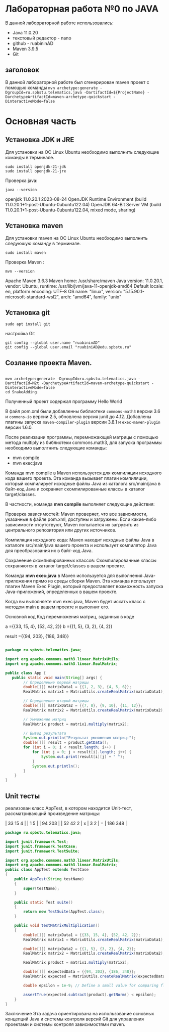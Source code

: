 # Лабораторная работа №0 по JAVA


В данной лаборраторной работе использовались:
- Java 11.0.20
- текстовый редактор - nano
- github - ruabininAD
- Maven 3.9.5
- Git

## заголовок 
В данной лабораторной работе был сгенерирован maven проект с помощью команды `mvn archetype:generate -DgroupId=ru.spbstu.telematics.java -DartifactId=${ProjectName} -DarchetypeArtifactId=maven-archetype-quickstart -DinteractiveMode=false`





# Основная часть
## Установка JDK и JRE

Для установки на ОС Linux Ubuntu необходимо выполнить следующие команды в терминале.

```shell
sudo install openjdk-21-jdk
sudo install openjdk-21-jre
```

Проверка java:
```shell
java --version
```

openjdk 11.0.20.1 2023-08-24
OpenJDK Runtime Environment (build 11.0.20.1+1-post-Ubuntu-0ubuntu122.04)
OpenJDK 64-Bit Server VM (build 11.0.20.1+1-post-Ubuntu-0ubuntu122.04, mixed mode, sharing)

## Установка maven 


Для установки maven на ОС Linux Ubuntu необходимо выполнить следуюшую команду в терминале.

```shell
sudo install maven
```

Проверка Maven :

```shell
mvn --version
```

Apache Maven 3.6.3
Maven home: /usr/share/maven
Java version: 11.0.20.1, vendor: Ubuntu, runtime: /usr/lib/jvm/java-11-openjdk-amd64
Default locale: en, platform encoding: UTF-8
OS name: "linux", version: "5.15.90.1-microsoft-standard-wsl2", arch: "amd64", family: "unix"


## Установка git

```shell
sudo apt install git
```

настройка Git
```shell
git config --global user.name "ruabininAD" 
git config --global user.email "ruabiniAD@edu.spbstu.ru" 
```


## Созлание проекта Maven.

``` shell

mvn archetype:generate -DgroupId=ru.spbstu.telematics.java -DartifactId=M2t -DarchetypeArtifactId=maven-archetype-quickstart -DinteractiveMode=false
cd SnakeAdding
``` 

Полученный проект содержал программу Hello World



В файл pom.xml были добавленны библиотеки `commons-math3` версии 3.6 и `commons-io` версии 2.5, обновлена версия junit до 4.12.
Добавлены  плагины запуска `maven-compiler-plugin` версии 3.8.1  и `exec-maven-plugin` версии 1.6.0.

После реализации программы, перемножающей матрицы с помощью метода multiply из библиотеки  commons.math3, для запуска программы необходимо выполгнить следующие команды: 
- mvn compile
- mvn exec:java

Команда mvn compile в Maven используется для компиляции исходного кода вашего проекта. Эта команда вызывает плагин компиляции, который компилирует исходные файлы Java из каталога src/main/java в байт-код Java и сохраняет скомпилированные классы в каталог target/classes.

В частности, команда **mvn compile** выполняет следующие действия:

Проверка зависимостей: Maven проверяет, что все зависимости, указанные в файле pom.xml, доступны и загружены. Если какие-либо зависимости отсутствуют, Maven попытается их загрузить из центрального репозитория или других источников.

Компиляция исходного кода: Maven находит исходные файлы Java в каталоге src/main/java вашего проекта и использует компилятор Java для преобразования их в байт-код Java.

Сохранение скомпилированных классов: Скомпилированные классы сохраняются в каталог target/classes в вашем проекте.

Команда **mvn exec:java** в Maven используется для выполнения Java-приложения прямо из среды сборки Maven. Эта команда использует плагин Maven Exec Plugin, который предоставляет возможность запуска Java-приложений, определенных в вашем проекте.

Когда вы выполняете mvn exec:java, Maven будет искать класс с методом main в вашем проекте и выполнит его.



Основной код
Код перемножения матриц, заданных в коде

a ={{33, 15, 4}, {52, 42, 2}}
b ={{1, 5}, {3, 2}, {4, 2}}

result ={{94, 203}, {186, 348}}


```java

package ru.spbstu.telematics.java;

import org.apache.commons.math3.linear.MatrixUtils;
import org.apache.commons.math3.linear.RealMatrix;

public class App {
   public static void main(String[] args) {
        // Определение первой матрицы
        double[][] matrixData1 = {{1, 2, 3}, {4, 5, 6}};
        RealMatrix matrix1 = MatrixUtils.createRealMatrix(matrixData1);

        // Определение второй матрицы
        double[][] matrixData2 = {{7, 8}, {9, 10}, {11, 12}};
        RealMatrix matrix2 = MatrixUtils.createRealMatrix(matrixData2);

        // Умножение матриц
        RealMatrix product = matrix1.multiply(matrix2);

        // Вывод результата
        System.out.println("Результат умножения матриц:");
        double[][] result = product.getData();
        for (int i = 0; i < result.length; i++) {
            for (int j = 0; j < result[i].length; j++) {
                System.out.print(result[i][j] + " ");
            }
            System.out.println();
        }
    }
}
```
## Unit тесты
реализован класс AppTest, в котором находится  Unit-тест, рассматривающий произведение матрицы:

| 33  15  4 |   | 1  5 |   | 94   203  |
| 52  42  2 | x | 3  2 | = | 186  348  |



```java
package ru.spbstu.telematics.java;

import junit.framework.Test;
import junit.framework.TestCase;
import junit.framework.TestSuite;

import org.apache.commons.math3.linear.MatrixUtils;
import org.apache.commons.math3.linear.RealMatrix;
public class AppTest extends TestCase
{
    public AppTest(String testName)
    {
        super(testName);
    }

    public static Test suite()
    {
        return new TestSuite(AppTest.class);
    }

    public void testMatrixMultiplication()
    {
        double[][] matrixData1 = {{33, 15, 4}, {52, 42, 2}};
        RealMatrix matrix1 = MatrixUtils.createRealMatrix(matrixData1);

        double[][] matrixData2 = {{1, 5}, {3, 2}, {4, 2}};
        RealMatrix matrix2 = MatrixUtils.createRealMatrix(matrixData2);

        RealMatrix product = matrix1.multiply(matrix2);

        double[][] expectedData = {{94, 203}, {186, 348}};
        RealMatrix expected = MatrixUtils.createRealMatrix(expectedData);

        double epsilon = 1e-9; // Define a small value for comparing floating point numbers

        assertTrue(expected.subtract(product).getNorm() < epsilon);
    }
}
```
Заключение
Эта задача ориентирована на использование основных концепций Java и системы контроля версий Git для управления проектами и системы контроля зависимостями maven.
